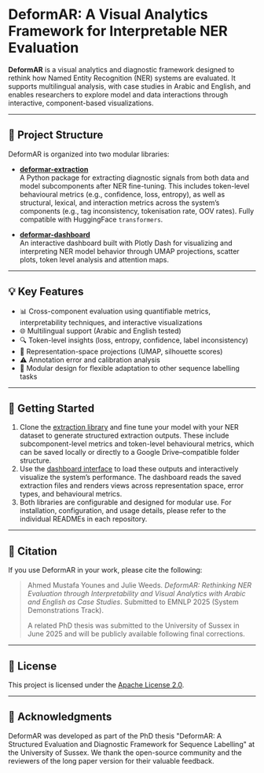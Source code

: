 # DeformAR: A Visual Analytics Framework for Interpretable NER Evaluation

**DeformAR** is a visual analytics and diagnostic framework designed to rethink how Named Entity Recognition (NER) systems are evaluated. It supports multilingual analysis, with case studies in Arabic and English, and enables researchers to explore model and data interactions through interactive, component-based visualizations.

---

## 🧩 Project Structure

DeformAR is organized into two modular libraries:

- **[deformar-extraction](https://github.com/ay94/deformer-extractor)**  
  A Python package for extracting diagnostic signals from both data and model subcomponents after NER fine-tuning. This includes token-level behavioural metrics (e.g., confidence, loss, entropy), as well as structural, lexical, and interaction metrics across the system’s components (e.g., tag inconsistency, tokenisation rate, OOV rates). Fully compatible with HuggingFace `transformers`.

- **[deformar-dashboard](https://github.com/ay94/deformar-dashboard)**  
  An interactive dashboard built with Plotly Dash for visualizing and interpreting NER model behavior through UMAP projections, scatter plots, token level analysis and attention maps.

---

## 💡 Key Features

- 📊 Cross-component evaluation using quantifiable metrics, interpretability techniques, and interactive visualizations
- 🌐 Multilingual support (Arabic and English tested)
- 🔍 Token-level insights (loss, entropy, confidence, label inconsistency)
- 🧠 Representation-space projections (UMAP, silhouette scores)
- ⚠️ Annotation error and calibration analysis
- 🧱 Modular design for flexible adaptation to other sequence labelling tasks

---

## 🚀 Getting Started

1. Clone the [extraction library](https://github.com/yourusername/deformar-extraction) and fine tune your model with your NER dataset to generate structured extraction outputs. These include subcomponent-level metrics and token-level behavioural metrics, which can be saved locally or directly to a Google Drive–compatible folder structure.
2. Use the [dashboard interface](https://github.com/yourusername/deformar-dashboard) to load these outputs and interactively visualize the system’s performance. The dashboard reads the saved extraction files and renders views across representation space, error types, and behavioural metrics.
3. Both libraries are configurable and designed for modular use. For installation, configuration, and usage details, please refer to the individual READMEs in each repository.
---

## 📝 Citation

If you use DeformAR in your work, please cite the following:

> Ahmed Mustafa Younes and Julie Weeds. *DeformAR: Rethinking NER Evaluation through Interpretability and Visual Analytics with Arabic and English as Case Studies*. Submitted to EMNLP 2025 (System Demonstrations Track).  
>
> A related PhD thesis was submitted to the University of Sussex in June 2025 and will be publicly available following final corrections.

---

## 📜 License

This project is licensed under the [Apache License 2.0](LICENSE).

---

## 🤝 Acknowledgments

DeformAR was developed as part of the PhD thesis "DeformAR: A Structured Evaluation and Diagnostic Framework for Sequence Labelling" at the University of Sussex. We thank the open-source community and the reviewers of the long paper version for their valuable feedback.

